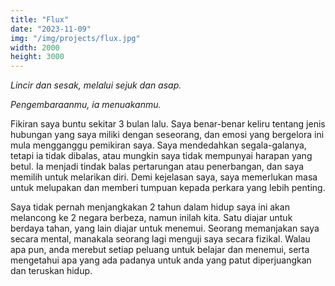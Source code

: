 ```yaml
---
title: "Flux"
date: "2023-11-09"
img: "/img/projects/flux.jpg"
width: 2000
height: 3000
---
```


_Lincir dan sesak, melalui sejuk dan asap._

_Pengembaraanmu, ia menuakanmu._

Fikiran saya buntu sekitar 3 bulan lalu. Saya benar-benar keliru tentang jenis hubungan yang saya miliki dengan seseorang, dan emosi yang bergelora ini mula mengganggu pemikiran saya. Saya mendedahkan segala-galanya, tetapi ia tidak dibalas, atau mungkin saya tidak mempunyai harapan yang betul. Ia menjadi tindak balas pertarungan atau penerbangan, dan saya memilih untuk melarikan diri. Demi kejelasan saya, saya memerlukan masa untuk melupakan dan memberi tumpuan kepada perkara yang lebih penting.

Saya tidak pernah menjangkakan 2 tahun dalam hidup saya ini akan melancong ke 2 negara berbeza, namun inilah kita. Satu diajar untuk berdaya tahan, yang lain diajar untuk menemui. Seorang memanjakan saya secara mental, manakala seorang lagi menguji saya secara fizikal. Walau apa pun, anda merebut setiap peluang untuk belajar dan menemui, serta mengetahui apa yang ada padanya untuk anda yang patut diperjuangkan dan teruskan hidup.

